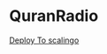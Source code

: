 # QuranRadio
[Deploy To scalingo](https://dashboard.scalingo.com/create/app?source=https://github.com/x72x/quran)
